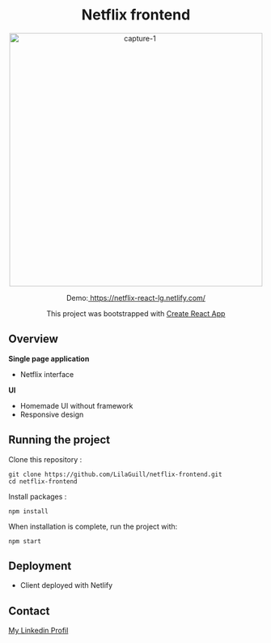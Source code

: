 <h1 align="center">Netflix frontend</h1>

<p align="center">
  <img width="500" src="https://github.com/LilaGuill/netflix-frontend/blob/master/public/screen1.png" alt="capture-1">
</p>

<p align="center">
  Demo:<a href="https://netflix-react-lg.netlify.com/" target="_blank"> https://netflix-react-lg.netlify.com/</a>
</p>
<p align="center">
 This project was bootstrapped with <a href=https://github.com/facebook/create-react-app. target="_blank">Create React App</a>
</p>

## Overview

**Single page application**

- Netflix interface

**UI**

- Homemade UI without framework
- Responsive design

## Running the project

Clone this repository :

```
git clone https://github.com/LilaGuill/netflix-frontend.git
cd netflix-frontend
```

Install packages :

```
npm install
```

When installation is complete, run the project with:

```
npm start
```

## Deployment

- Client deployed with Netlify

## Contact

<a href="https://www.linkedin.com/in/lila-guillermic-66542476/" target="_blank">My Linkedin Profil</a>
